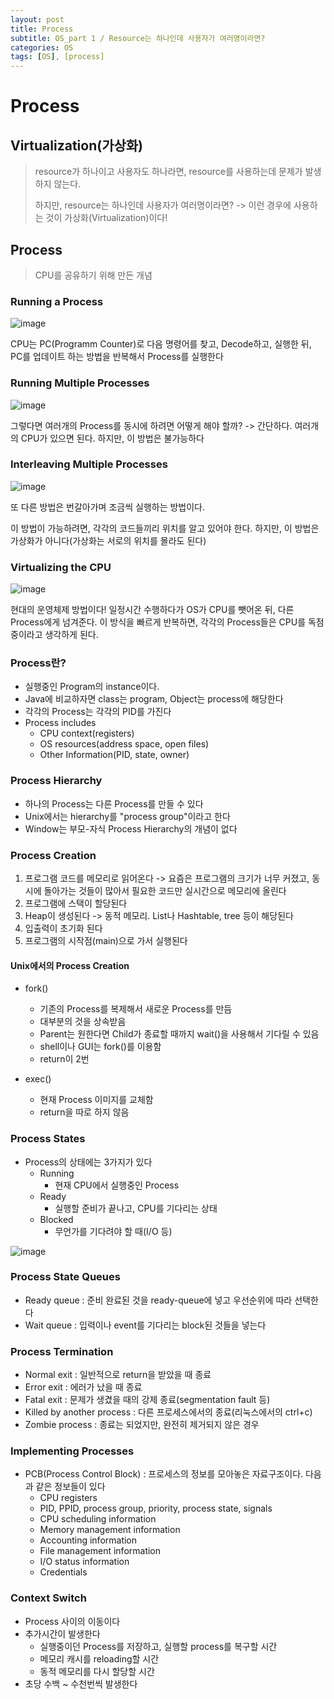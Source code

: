 ```yaml
---
layout: post
title: Process
subtitle: OS_part 1 / Resource는 하나인데 사용자가 여러명이라면?
categories: OS
tags: [OS], [process]
---
```


# Process

## Virtualization(가상화)
> resource가 하나이고 사용자도 하나라면, resource를 사용하는데 문제가 발생하지 않는다.
>
> 하지만, resource는 하나인데 사용자가 여러명이라면? -> 이런 경우에 사용하는 것이 가상화(Virtualization)이다!

## Process
> CPU를 공유하기 위해 만든 개념

### Running a Process

![image](https://user-images.githubusercontent.com/80378041/157029466-552a6d67-9510-4f22-a1d2-e1acc11388dd.png)

CPU는 PC(Programm Counter)로 다음 명령어를 찾고, Decode하고, 실행한 뒤, PC를 업데이트 하는 방법을 반복해서 Process를 실행한다

### Running Multiple Processes

![image](https://user-images.githubusercontent.com/80378041/157030031-7a0e7cf8-feb2-415f-aa3a-0a42ad29a791.png)

그렇다면 여러개의 Process를 동시에 하려면 어떻게 해야 할까? -> 간단하다. 여러개의 CPU가 있으면 된다. 하지만, 이 방법은 불가능하다

### Interleaving Multiple Processes

![image](https://user-images.githubusercontent.com/80378041/157030115-49858169-6067-4d78-b23f-4d2c5b4ce09d.png)

또 다른 방법은 번갈아가며 조금씩 실행하는 방법이다.

이 방법이 가능하려면, 각각의 코드들끼리 위치를 알고 있어야 한다. 하지만, 이 방법은 가상화가 아니다(가상화는 서로의 위치를 몰라도 된다)

### Virtualizing the CPU

![image](https://user-images.githubusercontent.com/80378041/157030246-a37a5a6c-ef01-4456-9d40-824836c207a8.png)

현대의 운영체제 방법이다! 일정시간 수행하다가 OS가 CPU를 뺏어온 뒤, 다른 Process에게 넘겨준다. 이 방식을 빠르게 반복하면, 각각의 Process들은 CPU를 독점중이라고 생각하게 된다.

### Process란?
- 실행중인 Program의 instance이다.
- Java에 비교하자면 class는 program, Object는 process에 해당한다
- 각각의 Process는 각각의 PID를 가진다
- Process includes
  - CPU context(registers)
  - OS resources(address space, open files)
  - Other Information(PID, state, owner)

### Process Hierarchy
- 하나의 Process는 다른 Process를 만들 수 있다
- Unix에서는 hierarchy를 "process group"이라고 한다
- Window는 부모-자식 Process Hierarchy의 개념이 없다

### Process Creation
1. 프로그램 코드를 메모리로 읽어온다 -> 요즘은 프로그램의 크기가 너무 커졌고, 동시에 돌아가는 것들이 많아서 필요한 코드만 실시간으로 메모리에 올린다
2. 프로그램에 스택이 할당된다
3. Heap이 생성된다 -> 동적 메모리. List나 Hashtable, tree 등이 해당된다
4. 입출력이 초기화 된다
5. 프로그램의 시작점(main)으로 가서 실행된다

#### Unix에서의 Process Creation
- fork()
  - 기존의 Process를 복제해서 새로운 Process를 만듬
  - 대부분의 것을 상속받음
  - Parent는 원한다면 Child가 종료할 때까지 wait()을 사용해서 기다릴 수 있음
  - shell이나 GUI는 fork()를 이용함
  - return이 2번

- exec()
  - 현재 Process 이미지를 교체함
  - return을 따로 하지 않음

### Process States
- Process의 상태에는 3가지가 있다
  - Running
    - 현재 CPU에서 실행중인 Process
  - Ready
    - 실행할 준비가 끝나고, CPU를 기다리는 상태
  - Blocked
    - 무언가를 기다려야 할 때(I/O 등)

![image](https://user-images.githubusercontent.com/80378041/157032275-0fd38236-2ffc-431b-a2d8-63df0af83853.png)

### Process State Queues
- Ready queue : 준비 완료된 것을 ready-queue에 넣고 우선순위에 따라 선택한다
- Wait queue : 입력이나 event를 기다리는 block된 것들을 넣는다

### Process Termination
- Normal exit : 일반적으로 return을 받았을 때 종료
- Error exit : 에러가 났을 때 종료
- Fatal exit : 문제가 생겼을 때의 강제 종료(segmentation fault 등)
- Killed by another process : 다른 프로세스에서의 종료(리눅스에서의 ctrl+c)
- Zombie process : 종료는 되었지만, 완전히 제거되지 않은 경우

### Implementing Processes
- PCB(Process Control Block) : 프로세스의 정보를 모아놓은 자료구조이다. 다음과 같은 정보들이 있다
  - CPU registers
  - PID, PPID, process group, priority, process state, signals
  - CPU scheduling information
  - Memory management information
  - Accounting information
  - File management information
  - I/O status information
  - Credentials

### Context Switch
- Process 사이의 이동이다
- 추가시간이 발생한다
  - 실행중이던 Process를 저장하고, 실행할 process를 복구할 시간
  - 메모리 캐시를 reloading할 시간
  - 동적 메모리를 다시 할당할 시간
- 초당 수백 ~ 수천번씩 발생한다

